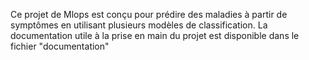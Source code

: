 Ce projet de Mlops est conçu pour prédire des maladies à partir de symptômes en utilisant plusieurs modèles de classification.
La documentation utile à la prise en main du projet est disponible dans le fichier "documentation"
